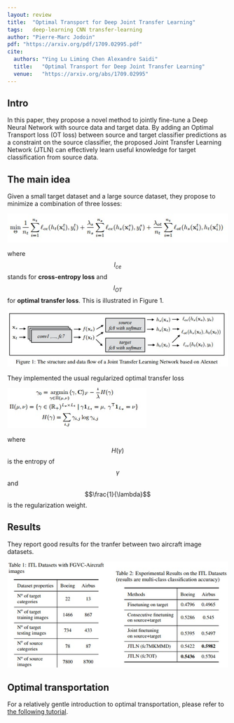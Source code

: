 ```yaml
---
layout: review
title:  "Optimal Transport for Deep Joint Transfer Learning"
tags:   deep-learning CNN transfer-learning
author: "Pierre-Marc Jodoin"
pdf: "https://arxiv.org/pdf/1709.02995.pdf"
cite:
  authors: "Ying Lu Liming Chen Alexandre Saidi"
  title:   "Optimal Transport for Deep Joint Transfer Learning" 
  venue:   "https://arxiv.org/abs/1709.02995"
---
```


## Intro
In this paper, they propose a novel method to jointly fine-tune a Deep Neural Network with source data and target data. By adding an Optimal Transport loss (OT loss) between source and target classifier predictions as a constraint on the source classifier, the proposed Joint Transfer Learning Network (JTLN) can effectively learn useful knowledge for target classification from source data. 

## The main idea


Given a small target dataset and a large source dataset, they propose to minimize a combination of three losses:

![](/article/images/jointOT/sc01.jpg)

where $$l_{ce}$$ stands for **cross-entropy loss** and $$l_{OT}$$ for **optimal transfer loss**. This is illustrated in Figure 1.

![](/article/images/jointOT/sc02.jpg)

They implemented the usual regularized optimal transfer loss

![](/article/images/jointOT/sc04.jpg)


where $$H(\gamma)$$ is the entropy of $$\gamma$$ and $$\frac{1}{\lambda}$$ is the regularization weight.

## Results

They report good results for the tranfer between two aircraft image datasets.

![](/article/images/jointOT/sc03.jpg)

## Optimal transportation

For a relatively gentle introduction to optimal transportation, please refer to [the following tutorial](https://remi.flamary.com/pres/OTML_ISIS_2017.pdf).

